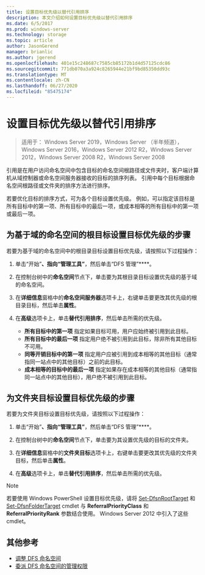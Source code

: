 ```yaml
---
title: 设置目标优先级以替代引用排序
description: 本文介绍如何设置目标优先级以替代引用排序
ms.date: 6/5/2017
ms.prod: windows-server
ms.technology: storage
ms.topic: article
author: JasonGerend
manager: brianlic
ms.author: jgerend
ms.openlocfilehash: 401e15c248687c7585cb85172b1d4d57125cdc86
ms.sourcegitcommit: 771db070a3a924c8265944e21bf9bd85350dd93c
ms.translationtype: MT
ms.contentlocale: zh-CN
ms.lasthandoff: 06/27/2020
ms.locfileid: "85475174"
---
```

# <a name="set-target-priority-to-override-referral-ordering"></a>设置目标优先级以替代引用排序

> 适用于： Windows Server 2019，Windows Server （半年频道），Windows Server 2016，Windows Server 2012 R2，Windows Server 2012，Windows Server 2008 R2，Windows Server 2008

引用是在用户访问命名空间中包含目标的命名空间根路径或文件夹时，客户端计算机从域控制器或命名空间服务器接收的目标的排序列表。 引用中每个目标根据命名空间根路径或文件夹的排序方法进行排序。

若要优化目标的排序方式，可为各个目标设置优先级。 例如，可以指定该目标是所有目标中的第一项、所有目标中的最后一项，或成本相等的所有目标中的第一项或最后一项。

## <a name="to-set-target-priority-on-a-root-target-for-a-domain-based-namespace"></a>为基于域的命名空间的根目标设置目标优先级的步骤

若要为基于域的命名空间中的根目录目标设置目标优先级，请按照以下过程操作：

1.  单击“开始”****、指向“管理工具”****，然后单击“DFS 管理”****。

2.  在控制台树中的**命名空间**节点下，单击要为其根目录目标设置优先级的基于域的命名空间。

3.  在**详细信息**窗格中的**命名空间服务器**选项卡上，右键单击要更改其优先级的根目录目标，然后单击**属性**。

4.  在**高级**选项卡上，单击**替代引用排序**，然后单击所需的优先级。

    -   **所有目标中的第一项** 指定如果目标可用，用户应始终被引用到此目标。
    -   **所有目标中的最后一项** 指定用户绝不被引用到此目标，除非所有其他目标不可用。
    -   **同等开销目标中的第一项** 指定用户应被引用到成本相等的其他目标（通常指同一站点中的其他目标）之前的此目标。
    -   **成本相等的目标中的最后一项** 指定如果存在成本相等的其他目标（通常指同一站点中的其他目标），用户绝不被引用到此目标。

## <a name="to-set-target-priority-on-a-folder-target"></a>为文件夹目标设置目标优先级的步骤

若要为文件夹目标设置目标优先级，请按照以下过程操作：

1.  单击“开始”****、指向“管理工具”****，然后单击“DFS 管理”****。

2.  在控制台树中的**命名空间**节点下，单击要为其设置优先级的目标的文件夹。

3.  在**详细信息**窗格中的**文件夹目标**选项卡上，右键单击要更改其优先级的文件夹目标，然后单击**属性**。

4.  在**高级**选项卡上，单击**替代引用排序**，然后单击所需的优先级。

> [!NOTE]
> 若要使用 Windows PowerShell 设置目标优先级，请将 [Set-DfsnRootTarget](https://technet.microsoft.com/library/jj884266.aspx) 和 [Set-DfsnFolderTarget](https://technet.microsoft.com/library/jj884264.aspx) cmdlet 与 **ReferralPriorityClass** 和 **ReferralPriorityRank** 参数结合使用。 Windows Server 2012 中引入了这些 cmdlet。

## <a name="additional-references"></a>其他参考

-   [调整 DFS 命名空间](tuning-dfs-namespaces.md)
-   [委派 DFS 命名空间的管理权限](delegate-management-permissions-for-dfs-namespaces.md)